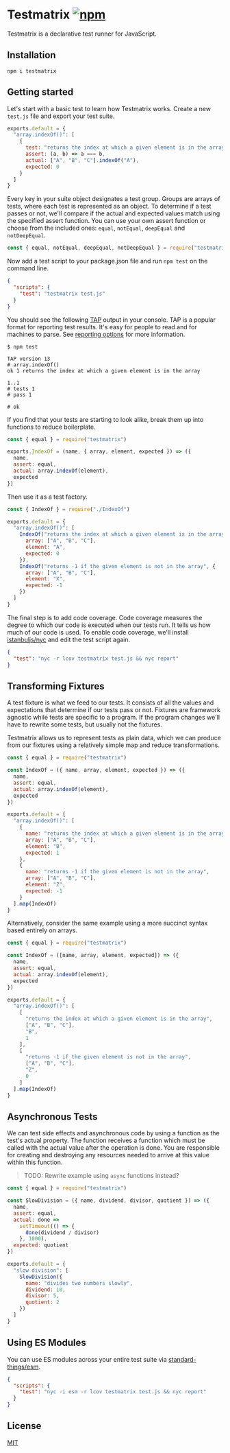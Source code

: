 # Testmatrix [![npm](https://img.shields.io/npm/v/testmatrix.svg?label=&color=0080FF)](https://github.com/jorgebucaran/testmatrix/releases/latest)

Testmatrix is a declarative test runner for JavaScript.

## Installation

```console
npm i testmatrix
```

## Getting started

Let's start with a basic test to learn how Testmatrix works. Create a new `test.js` file and export your test suite.

```js
exports.default = {
  "array.indexOf()": [
    {
      test: "returns the index at which a given element is in the array",
      assert: (a, b) => a === b,
      actual: ["A", "B", "C"].indexOf("A"),
      expected: 0
    }
  ]
}
```

Every key in your suite object designates a test group. Groups are arrays of tests, where each test is represented as an object. To determine if a test passes or not, we'll compare if the actual and expected values match using the specified assert function. You can use your own assert function or choose from the included ones: `equal`, `notEqual`, `deepEqual` and `notDeepEqual`.

```js
const { equal, notEqual, deepEqual, notDeepEqual } = require("testmatrix")
```

Now add a test script to your package.json file and run `npm test` on the command line.

```json
{
  "scripts": {
    "test": "testmatrix test.js"
  }
}
```

You should see the following [TAP](https://en.wikipedia.org/wiki/Test_Anything_Protocol) output in your console. TAP is a popular format for reporting test results. It's easy for people to read and for machines to parse. See [reporting options](https://github.com/substack/tape#pretty-reporters) for more information.

```console
$ npm test

TAP version 13
# array.indexOf()
ok 1 returns the index at which a given element is in the array

1..1
# tests 1
# pass 1

# ok
```

If you find that your tests are starting to look alike, break them up into functions to reduce boilerplate.

```js
const { equal } = require("testmatrix")

exports.IndexOf = (name, { array, element, expected }) => ({
  name,
  assert: equal,
  actual: array.indexOf(element),
  expected
})
```

Then use it as a test factory.

```js
const { IndexOf } = require("./IndexOf")

exports.default = {
  "array.indexOf()": [
    IndexOf("returns the index at which a given element is in the array", {
      array: ["A", "B", "C"],
      element: "A",
      expected: 0
    }),
    IndexOf("returns -1 if the given element is not in the array", {
      array: ["A", "B", "C"],
      element: "X",
      expected: -1
    })
  ]
}
```

The final step is to add code coverage. Code coverage measures the degree to which our code is executed when our tests run. It tells us how much of our code is used. To enable code coverage, we'll install [istanbuljs/nyc](https://github.com/istanbuljs/nyc) and edit the test script again.

```json
{
  "test": "nyc -r lcov testmatrix test.js && nyc report"
}
```

## Transforming Fixtures

A test fixture is what we feed to our tests. It consists of all the values and expectations that determine if our tests pass or not. Fixtures are framework agnostic while tests are specific to a program. If the program changes we'll have to rewrite some tests, but usually not the fixtures.

Testmatrix allows us to represent tests as plain data, which we can produce from our fixtures using a relatively simple map and reduce transformations.

```js
const { equal } = require("testmatrix")

const IndexOf = ({ name, array, element, expected }) => ({
  name,
  assert: equal,
  actual: array.indexOf(element),
  expected
})

exports.default = {
  "array.indexOf()": [
    {
      name: "returns the index at which a given element is in the array",
      array: ["A", "B", "C"],
      element: "B",
      expected: 1
    },
    {
      name: "returns -1 if the given element is not in the array",
      array: ["A", "B", "C"],
      element: "Z",
      expected: -1
    }
  ].map(IndexOf)
}
```

Alternatively, consider the same example using a more succinct syntax based entirely on arrays.

```js
const { equal } = require("testmatrix")

const IndexOf = ([name, array, element, expected]) => ({
  name,
  assert: equal,
  actual: array.indexOf(element),
  expected
})

exports.default = {
  "array.indexOf()": [
    [
      "returns the index at which a given element is in the array",
      ["A", "B", "C"],
      "B",
      1
    ],
    [
      "returns -1 if the given element is not in the array",
      ["A", "B", "C"],
      "Z",
      0
    ]
  ].map(IndexOf)
}
```

## Asynchronous Tests

We can test side effects and asynchronous code by using a function as the test's actual property. The function receives a function which must be called with the actual value after the operation is done. You are responsible for creating and destroying any resources needed to arrive at this value within this function.

> TODO: Rewrite example using `async` functions instead?

```js
const { equal } = require("testmatrix")

const SlowDivision = ({ name, dividend, divisor, quotient }) => ({
  name,
  assert: equal,
  actual: done =>
    setTimeout(() => {
      done(dividend / divisor)
    }, 1000),
  expected: quotient
})

exports.default = {
  "slow division": [
    SlowDivision({
      name: "divides two numbers slowly",
      dividend: 10,
      divisor: 5,
      quotient: 2
    })
  ]
}
```

## Using ES Modules

You can use ES modules across your entire test suite via [standard-things/esm](https://github.com/standard-things/esm).

```json
{
  "scripts": {
    "test": "nyc -i esm -r lcov testmatrix test.js && nyc report"
  }
}
```

## License

[MIT](LICENSE.md)
